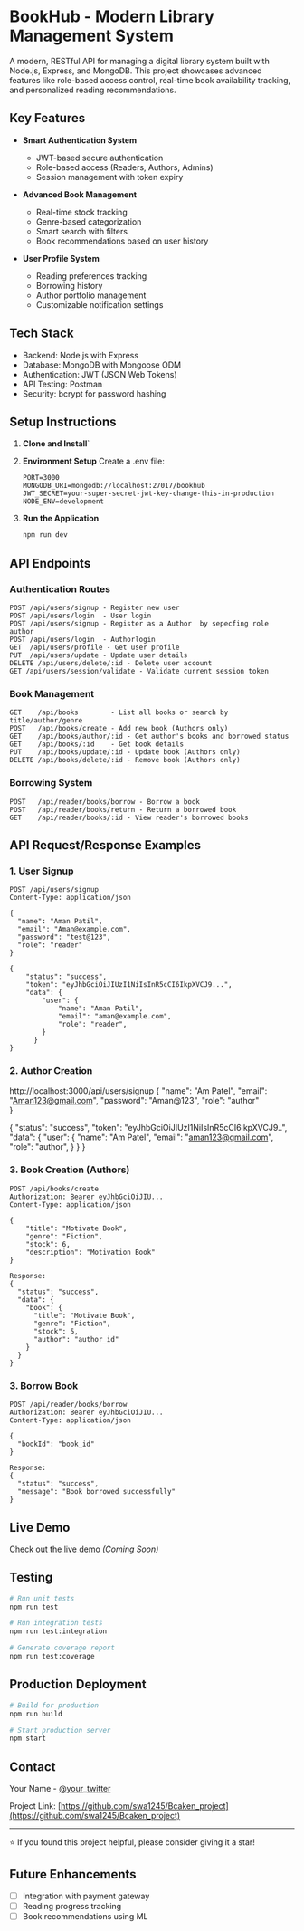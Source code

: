 # BookHub - Modern Library Management System

A modern, RESTful API for managing a digital library system built with Node.js, Express, and MongoDB. This project showcases advanced features like role-based access control, real-time book availability tracking, and personalized reading recommendations.

## Key Features

- **Smart Authentication System**
  - JWT-based secure authentication
  - Role-based access (Readers, Authors, Admins)
  - Session management with token expiry

- **Advanced Book Management**
  - Real-time stock tracking
  - Genre-based categorization
  - Smart search with filters
  - Book recommendations based on user history

- **User Profile System**
  - Reading preferences tracking
  - Borrowing history
  - Author portfolio management
  - Customizable notification settings

## Tech Stack

- Backend: Node.js with Express
- Database: MongoDB with Mongoose ODM
- Authentication: JWT (JSON Web Tokens)
- API Testing: Postman
- Security: bcrypt for password hashing

## Setup Instructions

1. **Clone and Install**`

2. **Environment Setup**
   Create a .env file:
   ```env
   PORT=3000
   MONGODB_URI=mongodb://localhost:27017/bookhub
   JWT_SECRET=your-super-secret-jwt-key-change-this-in-production
   NODE_ENV=development
   ```

3. **Run the Application**
   ```bash
   npm run dev
   ```

## API Endpoints

### Authentication Routes
```
POST /api/users/signup - Register new user
POST /api/users/login  - User login
POST /api/users/signup - Register as a Author  by sepecfing role author
POST /api/users/login  - Authorlogin
GET  /api/users/profile - Get user profile
PUT  /api/users/update - Update user details
DELETE /api/users/delete/:id - Delete user account
GET /api/users/session/validate - Validate current session token
```

### Book Management
```
GET    /api/books        - List all books or search by title/author/genre
POST   /api/books/create - Add new book (Authors only)
GET    /api/books/author/:id - Get author's books and borrowed status
GET    /api/books/:id    - Get book details
PUT    /api/books/update/:id - Update book (Authors only)
DELETE /api/books/delete/:id - Remove book (Authors only)
```

### Borrowing System
```
POST   /api/reader/books/borrow - Borrow a book
POST   /api/reader/books/return - Return a borrowed book
GET    /api/reader/books/:id - View reader's borrowed books
```

## API Request/Response Examples

### 1. User Signup
```http
POST /api/users/signup
Content-Type: application/json

{
  "name": "Aman Patil",
  "email": "Aman@example.com",
  "password": "test@123",
  "role": "reader"  
}

{
    "status": "success",
    "token": "eyJhbGciOiJIUzI1NiIsInR5cCI6IkpXVCJ9...",
    "data": {
        "user": {
            "name": "Aman Patil",
            "email": "aman@example.com",
            "role": "reader",
        }
      }
}
```
### 2. Author Creation 
http://localhost:3000/api/users/signup
{
    "name": "Am Patel",
    "email": "Aman123@gmail.com",
    "password": "Aman@123",
    "role": "author"   
}

{
    "status": "success",
    "token": "eyJhbGciOiJIUzI1NiIsInR5cCI6IkpXVCJ9..",
    "data": {
        "user": {
            "name": "Am Patel",
            "email": "aman123@gmail.com",
            "role": "author",
            }
      }
}

### 3. Book Creation (Authors)
```http
POST /api/books/create
Authorization: Bearer eyJhbGciOiJIU...
Content-Type: application/json

{
    "title": "Motivate Book",
    "genre": "Fiction",
    "stock": 6,
    "description": "Motivation Book"
}

Response:
{
  "status": "success",
  "data": {
    "book": {
      "title": "Motivate Book",
      "genre": "Fiction",
      "stock": 5,
      "author": "author_id"
    }
  }
}
```

### 3. Borrow Book
```http
POST /api/reader/books/borrow
Authorization: Bearer eyJhbGciOiJIU...
Content-Type: application/json

{
  "bookId": "book_id"
}

Response:
{
  "status": "success",
  "message": "Book borrowed successfully"
}
```

## Live Demo
[Check out the live demo](https://your-demo-url.com) *(Coming Soon)*


## Testing

```bash
# Run unit tests
npm run test

# Run integration tests
npm run test:integration

# Generate coverage report
npm run test:coverage
```

## Production Deployment

```bash
# Build for production
npm run build

# Start production server
npm start
```

## Contact

Your Name - [@your_twitter](https://twitter.com/your_twitter)

Project Link: [https://github.com/swa1245/Bcaken_project](https://github.com/swa1245/Bcaken_project)

---
⭐️ If you found this project helpful, please consider giving it a star!

## Future Enhancements

- [ ] Integration with payment gateway
- [ ] Reading progress tracking
- [ ] Book recommendations using ML
